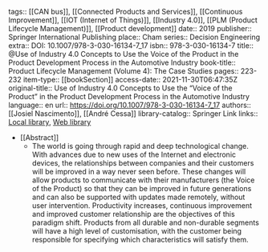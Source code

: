 tags:: [[CAN bus]], [[Connected Products and Services]], [[Continuous Improvement]], [[IOT (Internet of Things)]], [[Industry 4.0]], [[PLM (Product Lifecycle Management)]], [[Product development]]
date:: 2019
publisher:: Springer International Publishing
place:: Cham
series:: Decision Engineering
extra:: DOI: 10.1007/978-3-030-16134-7_17
isbn:: 978-3-030-16134-7
title:: @Use of Industry 4.0 Concepts to Use the Voice of the Product in the Product Development Process in the Automotive Industry
book-title:: Product Lifecycle Management (Volume 4): The Case Studies
pages:: 223-232
item-type:: [[bookSection]]
access-date:: 2021-11-30T06:47:35Z
original-title:: Use of Industry 4.0 Concepts to Use the “Voice of the Product” in the Product Development Process in the Automotive Industry
language:: en
url:: https://doi.org/10.1007/978-3-030-16134-7_17
authors:: [[Josiel Nascimento]], [[André Cessa]]
library-catalog:: Springer Link
links:: [Local library](zotero://select/library/items/MCNPLRLZ), [Web library](https://www.zotero.org/users/6520516/items/MCNPLRLZ)

- [[Abstract]]
	- The world is going through rapid and deep technological change. With advances due to new uses of the Internet and electronic devices, the relationships between companies and their customers will be improved in a way never seen before. These changes will allow products to communicate with their manufacturers (the Voice of the Product) so that they can be improved in future generations and can also be supported with updates made remotely, without user intervention. Productivity increases, continuous improvement and improved customer relationship are the objectives of this paradigm shift. Products from all durable and non-durable segments will have a high level of customisation, with the customer being responsible for specifying which characteristics will satisfy them.